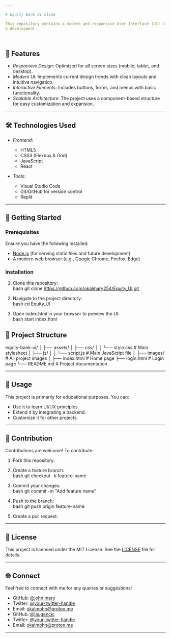 ```yaml
---

# Equity Bank UI Clone

This repository contains a modern and responsive User Interface (UI) clone of Equity Bank's digital platform. The goal of this project is to replicate the design aesthetics and functionality of Equity Bank's online services, providing a base for learning and further development in UI/UX design and we
b development.

---
```


## 🌟 Features

- *Responsive Design*: Optimized for all screen sizes (mobile, tablet, and desktop).
- *Modern UI*: Implements current design trends with clean layouts and intuitive navigation.
- *Interactive Elements*: Includes buttons, forms, and menus with basic functionality.
- *Scalable Architecture*: The project uses a component-based structure for easy customization and expansion.
  
---

## 🛠️ Technologies Used

- *Frontend*:  
  - HTML5  
  - CSS3 (Flexbox & Grid)  
  - JavaScript
  - React

- *Tools*:  
  - Visual Studio Code  
  - Git/GitHub for version control  
  - Replit

---

## 🚀 Getting Started

### Prerequisites
Ensure you have the following installed:
- [Node.js](https://nodejs.org/) (for serving static files and future development)
- A modern web browser (e.g., Google Chrome, Firefox, Edge)

### Installation
1. Clone this repository:  
   bash
   git clone https://github.com/okalmary254/Equity_UI.git
   
2. Navigate to the project directory:  
   bash
   cd Equity_UI
   
3. Open index.html in your browser to preview the UI:  
   bash
   start index.html
   

## 📂 Project Structure


equity-bank-ui/
│
├── assets/
│   ├── css/
│   │   └── style.css       # Main stylesheet
│   ├── js/
│   │   └── script.js       # Main JavaScript file
│   ├── images/             # All project images
│
├── index.html              # Home page
├── login.html              # Login page
└── README.md               # Project documentation


---

## 📝 Usage

This project is primarily for educational purposes. You can:
- Use it to learn UI/UX principles.
- Extend it by integrating a backend.
- Customize it for other projects.

---

## 🤝 Contribution

Contributions are welcome! To contribute:
1. Fork this repository.
2. Create a feature branch:  
   bash
   git checkout -b feature-name
   
3. Commit your changes:  
   bash
   git commit -m "Add feature name"
   
4. Push to the branch:  
   bash
   git push origin feature-name
   
5. Create a pull request.

---

## 📜 License

This project is licensed under the MIT License. See the [LICENSE](LICENSE) file for details.

---

## 🌐 Connect

Feel free to connect with me for any queries or suggestions!  
- GitHub: [@john mary](https://github.com/okalmary254)
- Twitter: [@your-twitter-handle](https://twitter.com/jean__marie_) 
- Email: [okalmohn@proton.me](mailto:okalmohn@proton.me)
- GitHub: [@laugencic](https://github.com/laugencic)  
- Twitter: [@your-twitter-handle](https://twitter.com/thee__lau)  
- Email: [okalmohn@proton.me](lawrencekamande23@gmail.com)

---